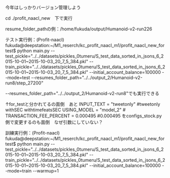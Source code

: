 今年はしっかりバージョン管理しよう

cd ./profit_naacl_new　下で実行

resume_folder_pathの例：/home/fukuda/output/Humanoid-v2-run226

テスト実行例：(Profit-naacl) fukuda@deepstation:~/M1_reserch/kc_profit_naacl_m1/profit_naacl_new_fortest$ python main.py --test_pickle="../../datasets/pickles_0tumeru/S_test_data_sorted_in_jsons_6_2015-10-01~2015-10-03_20_7_5_384.pkl" --train_pickle="../../datasets/pickles_0tumeru/S_test_data_sorted_in_jsons_6_2015-10-01~2015-10-03_20_7_5_384.pkl" --initial_account_balance=100000 --mode=test --resumes_folder_path="../../output_2/Humanoid-v2-run8/step_27200"

--resumes_folder_path="../../output_2/Humanoid-v2-run8"でも実行できる

↑for_testと分かれてるの面倒　あと
INPUT_TEXT = "tweetonly" #tweetonly withSEC withtimefeatsSEC
USING_MODEL = "model_2" #
TRANSACTION_FEE_PERCENT = 0.000495 #0.000495
をconfigs_stock.py側で変更するのも面倒　なぜ引数にしていない？

訓練実行例：(Profit-naacl) fukuda@deepstation:~/M1_reserch/kc_profit_naacl_m1/profit_naacl_new_fortest$ python main.py --test_pickle="../../datasets/pickles_0tumeru/S_test_data_sorted_in_jsons_6_2015-10-01~2015-10-03_20_7_5_384.pkl" --train_pickle="../../datasets/pickles_0tumeru/S_test_data_sorted_in_jsons_6_2015-10-01~2015-10-03_20_7_5_384.pkl" --initial_account_balance=100000 --mode=train --warmup=1
